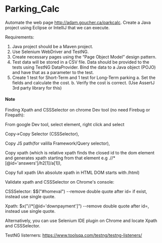 # Parking_Calc
Automate the  web page http://adam.goucher.ca/parkcalc.  Create a Java project using Eclipse or IntelliJ that we can execute.  
 
Requirements:
 
1.	Java project should be a Maven project.
2.	Use Selenium WebDriver and TestNG.
3.	Create necessary pages using the “Page Object Model” design pattern.
4.	Test data will be stored in a CSV file.  Data should be provided to the tests using TestNG DataProvider.  Bind the data to a Java object (POJO) and have that as a parameter to the test.
5.	Create 1 test for Short-Term and 1 test for Long-Term parking 
a.	Set the fields and calculate the cost.
b.	Verify the cost is correct. (Use AssertJ 3rd party library for this)

#### Note
Finding Xpath and CSSSelector on chrome Dev tool (no need Firebug or Firepath):

From google Dev tool, select element, right click and select 

Copy->Copy Selector (CSSSelector),

Copy JS path(for valilla Framework/Query selector),

Copy xpath (which is relative xpath finds the closed id to the dom element and generates xpath starting from that element e.g .//*[@id='answers']/h2[1]/a[1]),

Copy full xpath (An absolute xpath in HTML DOM starts with /html)

Validate xpath and CSSSelector on Chrome's console:

CSSSelector: $$("#homeval") --remove double quote after id= if exist, instead use single quote.

Xpath: $x("//*[@id='downpayment']") --remove double quote after id=, instead use single quote.

Alternatively, you can use Selenium IDE plugin on Chrome and locate Xpath and CSSSelector.

TestNG listerners: https://www.toolsqa.com/testng/testng-listeners/
